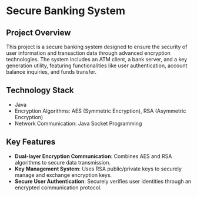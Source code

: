 # Secure Banking System

## Project Overview
This project is a secure banking system designed to ensure the security of user information and transaction data through advanced encryption technologies. The system includes an ATM client, a bank server, and a key generation utility, featuring functionalities like user authentication, account balance inquiries, and funds transfer.

## Technology Stack
- Java
- Encryption Algorithms: AES (Symmetric Encryption), RSA (Asymmetric Encryption)
- Network Communication: Java Socket Programming

## Key Features
- **Dual-layer Encryption Communication**: Combines AES and RSA algorithms to secure data transmission.
- **Key Management System**: Uses RSA public/private keys to securely manage and exchange encryption keys.
- **Secure User Authentication**: Securely verifies user identities through an encrypted communication protocol.
